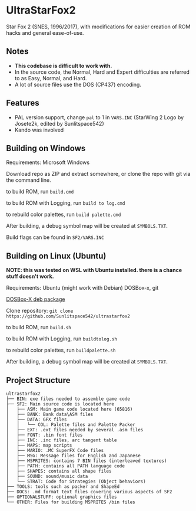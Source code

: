 # UltraStarFox2
Star Fox 2 (SNES, 1996/2017), with modifications for easier creation of ROM hacks and general ease-of-use.

## Notes
- **This codebase is difficult to work with.**  
- In the source code, the Normal, Hard and Expert difficulties are referred to as Easy, Normal, and Hard.
- A lot of source files use the DOS (CP437) encoding.

## Features
- PAL version support, change ``pal`` to 1 in ``VARS.INC`` (StarWing 2 Logo by Josete2k, edited by Sunlitspace542)  
- Kando was involved

## Building on Windows

Requirements: Microsoft Windows

Download repo as ZIP and extract somewhere, or clone the repo with git via the command line.  

to build ROM, run ``build.cmd``  

to build ROM with Logging, run ``build to log.cmd``

to rebuild color palettes, run ``build palette.cmd``  

After building, a debug symbol map will be created at ``SYMBOLS.TXT``.

Build flags can be found in ``SF2/VARS.INC``

## Building on Linux (Ubuntu)

**NOTE: this was tested on WSL with Ubuntu installed. there is a chance stuff doesn't work.**  

Requirements: Ubuntu (might work with Debian) DOSBox-x, git

[DOSBox-X deb package](https://cdn.discordapp.com/attachments/928458781266960415/1007476106485583872/dosbox-x_0.83.4-0.83.4_amd64-SDL2-deb.zip)

Clone repository: ``git clone https://github.com/Sunlitspace542/ultrastarfox2`` 

to build ROM, run ``build.sh``  

to build ROM with Logging, run ``buildtolog.sh``

to rebuild color palettes, run ``buildpalette.sh`` 

After building, a debug symbol map will be created at ``SYMBOLS.TXT``.

## Project Structure
```
ultrastarfox2
├── BIN: exe files needed to assemble game code
├── SF2: Main source code is located here
│   ├── ASM: Main game code located here (65816)
│   ├── BANK: Bank data\ASM files
│   ├── DATA: GFX files
│   │   └── COL: Palette files and Palette Packer
│   ├── EXT: .ext files needed by several .asm files
│   ├── FONT: .bin font files
│   ├── INC: .inc files, arc tangent table
│   ├── MAPS: map scripts
│   ├── MARIO: .MC SuperFX Code files
│   ├── MSG: Message files for English and Japanese
│   ├── MSPRITES: contains 7 BIN files (interleaved textures)
│   ├── PATH: contains all PATH language code
│   ├── SHAPES: contains all shape files
│   ├── SOUND: sound/music data
│   └── STRAT: Code for Strategies (Object behaviors)
├── TOOLS: tools such as packer and ShapeEd
├── DOCS: .md format text files covering various aspects of SF2
├── OPTIONALSTUFF: optional graphics files
└── OTHER: Files for building MSPRITES /bin files
```
